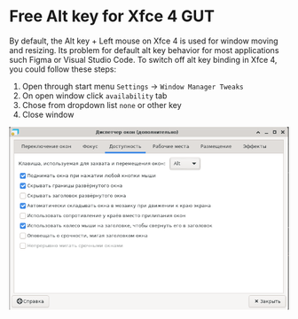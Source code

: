 # Free Alt key for Xfce 4 GUT

By default, the Alt key + Left mouse on Xfce 4 is used for window moving and resizing.
Its problem for default alt key behavior for most applications such Figma or Visual Studio Code.
To switch off alt key binding in Xfce 4, you could follow these steps:

1. Open through start menu `Settings` -> `Window Manager Tweaks`
2. On open window click `availability` tab
3. Chose from dropdown list `none` or other key
4. Close window

<img src='img/alt.png' />
